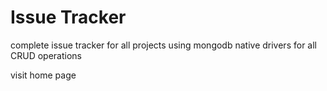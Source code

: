 # Issue Tracker

complete issue tracker for all projects 
using mongodb native drivers for all CRUD operations 

visit home page 


